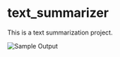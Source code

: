 # text_summarizer
This is a text summarization project.



![Sample Output](https://i.imgur.com/summarizer.png)
